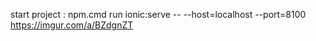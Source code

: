 start project : npm.cmd run ionic:serve -- --host=localhost --port=8100
https://imgur.com/a/BZdgnZT
